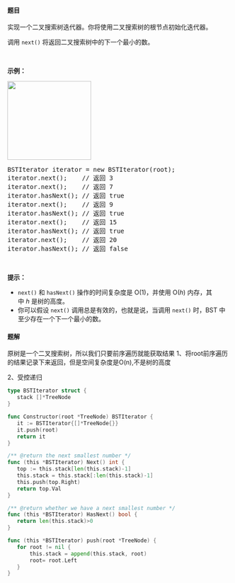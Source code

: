 #### 题目
<p>实现一个二叉搜索树迭代器。你将使用二叉搜索树的根节点初始化迭代器。</p>

<p>调用 <code>next()</code> 将返回二叉搜索树中的下一个最小的数。</p>

<p>&nbsp;</p>

<p><strong>示例：</strong></p>

<p><strong><img alt="" src="https://assets.leetcode-cn.com/aliyun-lc-upload/uploads/2018/12/25/bst-tree.png" style="height: 178px; width: 189px;"></strong></p>

<pre>BSTIterator iterator = new BSTIterator(root);
iterator.next();    // 返回 3
iterator.next();    // 返回 7
iterator.hasNext(); // 返回 true
iterator.next();    // 返回 9
iterator.hasNext(); // 返回 true
iterator.next();    // 返回 15
iterator.hasNext(); // 返回 true
iterator.next();    // 返回 20
iterator.hasNext(); // 返回 false</pre>

<p>&nbsp;</p>

<p><strong>提示：</strong></p>

<ul>
	<li><code>next()</code>&nbsp;和&nbsp;<code>hasNext()</code>&nbsp;操作的时间复杂度是&nbsp;O(1)，并使用&nbsp;O(<em>h</em>) 内存，其中&nbsp;<em>h&nbsp;</em>是树的高度。</li>
	<li>你可以假设&nbsp;<code>next()</code>&nbsp;调用总是有效的，也就是说，当调用 <code>next()</code>&nbsp;时，BST 中至少存在一个下一个最小的数。</li>
</ul>


 #### 题解
 原树是一个二叉搜索树，所以我们只要前序遍历就能获取结果
 1、将root前序遍历的结果记录下来返回，但是空间复杂度是O(n),不是树的高度
 
 2、受控递归
 ```go
type BSTIterator struct {
	stack []*TreeNode
}

func Constructor(root *TreeNode) BSTIterator {
	it := BSTIterator{[]*TreeNode{}}
	it.push(root)
	return it
}

/** @return the next smallest number */
func (this *BSTIterator) Next() int {
	top := this.stack[len(this.stack)-1]
	this.stack = this.stack[:len(this.stack)-1]
	this.push(top.Right)
	return top.Val
}

/** @return whether we have a next smallest number */
func (this *BSTIterator) HasNext() bool {
	return len(this.stack)>0
}

func (this *BSTIterator) push(root *TreeNode) {
	for root != nil {
		this.stack = append(this.stack, root)
		root= root.Left
	}
}
```